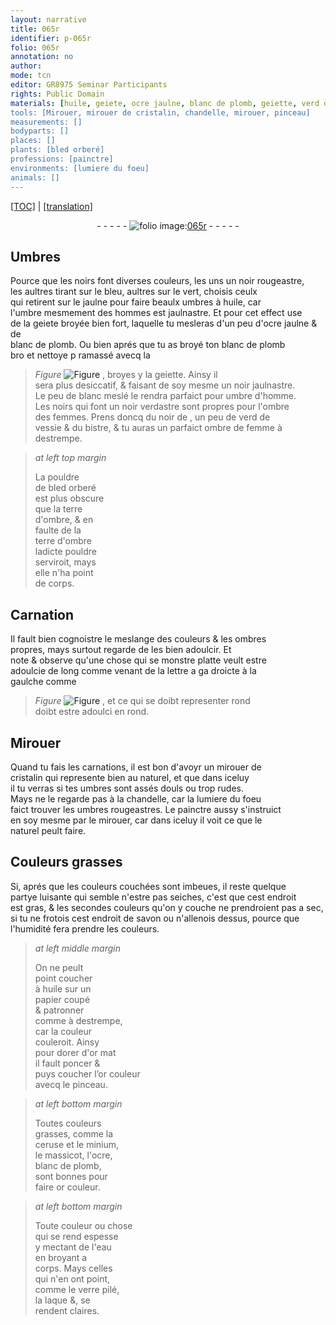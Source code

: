 ```yaml
---
layout: narrative
title: 065r
identifier: p-065r
folio: 065r
annotation: no
author:
mode: tcn
editor: GR8975 Seminar Participants
rights: Public Domain
materials: [huile, geiete, ocre jaulne, blanc de plomb, geiette, verd de vessie, bistre, destrempe, bled orberé, terre d'ombre, cristalin, savon, papier, dorer, or mat, or couleur, ceruse, minium, massicot, ocre, eau, verre pilé, laque]
tools: [Mirouer, mirouer de cristalin, chandelle, mirouer, pinceau]
measurements: []
bodyparts: []
places: []
plants: [bled orberé]
professions: [painctre]
environments: [lumiere du foeu]
animals: []
---
```


 <p><a href="{{ site.baseurl }}/normalized/">[TOC]</a> | <a href="{{ site.baseurl }}/texts/p-065r_tl/" target="_blank">[translation]</a></p><div class="folio" align="center">- - - - - <a href="http://gallica.bnf.fr/ark:/12148/btv1b10500001g/f135.image" target="_blank"><img src="https://cu-mkp.github.io/2017-workshop-edition/assets/photo-icon.png" alt="folio image: " style="display:inline-block; margin-bottom:-3px;"/>065r</a> - - - - - </div>  
  

## Umbres

 
Pource que les noirs font diverses couleurs, les uns un noir rougeastre,<br/> les aultres tirant sur le bleu, aultres sur le vert, choisis ceulx<br/> qui retirent sur le jaulne pour faire beaulx umbres à <span class="m">huile</span>, car<br/> l'umbre mesmem<span class="exp">ent</span> des hommes est jaulnastre. Et pour cet effect use<br/> de la <span class="m">geiete</span> broyée bien fort, laquelle tu mesleras d'un peu d'<span class="m">ocre <span class="add">jaulne</span></span> & de<br/> <span class="m">blanc de plomb</span>. Ou bien aprés que tu as broyé ton <span class="m">blanc de plomb</span><br/> <span class="del">bro</span> et <span class="del">nettoye p</span> ramassé avecq la 
> *Figure*
> <a href="https://drive.google.com/open?id=0B9-oNrvWdlO5UFZyOUNKU3pqVXc" target="_blank"><img src="https://cu-mkp.github.io/GR8975-edition/assets/photo-icon.png" alt="Figure" style="display:inline-block; margin-bottom:-3px;"/></a>
, broyes y la <span class="m">geiette</span>. Ainsy il<br/> sera plus desiccatif, & faisant de soy mesme un noir jaulnastre.<br/> Le peu de blanc meslé le rendra parfaict pour umbre d'homme.<br/> Les noirs qui font un noir verdastre sont propres pour l'ombre<br/> des femmes. Prens doncq du noir de , un peu de <span class="m">verd de<br/> vessie</span> & du <span class="m">bistre</span>, & tu auras un parfaict ombre de femme à <span class="m">destrempe</span>.
 
> *at left top margin*
> 
> 
>   La pouldre<br/> de <span class="m"><span class="pa">bled orberé</span></span><br/> est plus obscure<br/> que la <span class="m">terre<br/> d'ombre</span>, & en<br/> faulte de la<br/> <span class="m">terre d'ombre</span><br/> ladicte pouldre<br/> serviroit, mays<br/> elle n'ha point<br/> de corps.
 
 
  

## Carnation

 
Il fault bien cognoistre le meslange des couleurs & les ombres<br/> propres, mays surtout regarde de les bien adoulcir. Et<br/> note & observe qu'une chose qui se monstre platte veult estre<br/> adoulcie de long comme venant de la <span class="del">l<span class="exp">ett</span>re a ga</span> droicte à la<br/> gaulche co<span class="exp">mm</span>e 
> *Figure*
> <a href="https://drive.google.com/open?id=0B9-oNrvWdlO5eUhrRmdpaWNCZlk" target="_blank"><img src="https://cu-mkp.github.io/GR8975-edition/assets/photo-icon.png" alt="Figure" style="display:inline-block; margin-bottom:-3px;"/></a>
 , et ce qui se doibt representer rond<br/> doibt estre adoulci en rond.
 
 
  

## <span class="tl">Mirouer</span>

 
Quand tu fais les carnations, il est bon d'avoyr un <span class="tl">mirouer de<br/> <span class="m">cristalin</span></span> qui represente bien au naturel, et que dans iceluy<br/> <span class="del">il</span> tu verras si tes umbres sont assés douls ou trop rudes.<br/> Mays ne le regarde pas à la <span class="tl">chandelle</span>, car la <span class="env">lumiere du foeu</span><br/> faict trouver les umbres rougeastres. Le <span class="pro">painctre</span> aussy s'instruict<br/> en soy mesme par le <span class="tl">mirouer</span>, car dans iceluy il voit ce que le<br/> naturel peult faire.
 
 
  

## Couleurs grasses

 
Si, aprés que les couleurs couchées sont imbeues, il reste quelque<br/> partye luisante qui semble n'estre pas seiches, c'est que cest endroit<br/> est gras, & les secondes couleurs qu'on y couche ne prendroient pas a sec,<br/> si tu ne frotois cest endroit de <span class="m">savon</span> ou n'allenois dessus, pource que<br/> l'humidité fera prendre les couleurs.
 
> *at left middle margin*
> 
> 
>   On ne peult<br/> point coucher<br/> à <span class="m">huile</span> sur un<br/> <span class="m">papier</span> coupé<br/> & patronner<br/> co<span class="exp">mm</span>e à <span class="m">destrempe</span>,<br/> car la couleur<br/> couleroit. Ainsy<br/> pour <span class="m">dorer</span> d'<span class="m">or mat</span><br/> il fault poncer &<br/> puys coucher l’<span class="m">or couleur</span><br/> avecq le <span class="tl">pinceau</span>.
 
> *at left bottom margin*
> 
> 
>   Toutes couleurs<br/> grasses, co<span class="exp">mm</span>e la<br/> <span class="m">ceruse</span> et le <span class="m">minium</span>,<br/> le <span class="m">massicot</span>, l'<span class="m">ocre</span>,<br/> <span class="m">blanc de plomb</span>,<br/> sont bonnes pour<br/> faire or couleur.
 
> *at left bottom margin*
> 
> 
>   Toute couleur ou chose<br/> qui se rend espesse<br/> y mectant de l'<span class="m">eau</span><br/> en broyant a<br/> corps. Mays celles<br/> qui n'en ont point,<br/> co<span class="exp">mm</span>e le <span class="m">verre pilé</span>,<br/> la <span class="m">laque</span> &, se<br/> rendent claires.
 
 